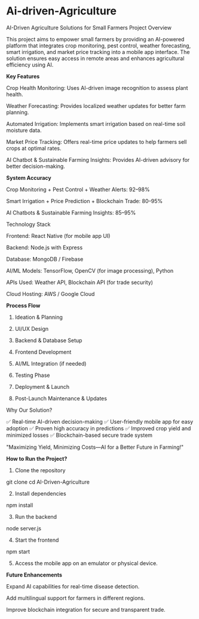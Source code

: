 # Ai-driven-Agriculture


AI-Driven Agriculture Solutions for Small Farmers
Project Overview

This project aims to empower small farmers by providing an AI-powered platform that integrates crop monitoring, pest control, weather forecasting, smart irrigation, and market price tracking into a mobile app interface. The solution ensures easy access in remote areas and enhances agricultural efficiency using AI.

**Key Features**

Crop Health Monitoring: Uses AI-driven image recognition to assess plant health.

Weather Forecasting: Provides localized weather updates for better farm planning.

Automated Irrigation: Implements smart irrigation based on real-time soil moisture data.

Market Price Tracking: Offers real-time price updates to help farmers sell crops at optimal rates.

AI Chatbot & Sustainable Farming Insights: Provides AI-driven advisory for better decision-making.


**System Accuracy**

Crop Monitoring + Pest Control + Weather Alerts: 92–98%

Smart Irrigation + Price Prediction + Blockchain Trade: 80–95%

AI Chatbots & Sustainable Farming Insights: 85–95%


Technology Stack

Frontend: React Native (for mobile app UI)

Backend: Node.js with Express

Database: MongoDB / Firebase

AI/ML Models: TensorFlow, OpenCV (for image processing), Python

APIs Used: Weather API, Blockchain API (for trade security)

Cloud Hosting: AWS / Google Cloud


**Process Flow**

1. Ideation & Planning


2. UI/UX Design


3. Backend & Database Setup


4. Frontend Development


5. AI/ML Integration (if needed)


6. Testing Phase


7. Deployment & Launch


8. Post-Launch Maintenance & Updates



Why Our Solution?

✅ Real-time AI-driven decision-making
✅ User-friendly mobile app for easy adoption
✅ Proven high accuracy in predictions
✅ Improved crop yield and minimized losses
✅ Blockchain-based secure trade system

"Maximizing Yield, Minimizing Costs—AI for a Better Future in Farming!"

**How to Run the Project?**

1. Clone the repository

git clone <repo-link>
cd AI-Driven-Agriculture


2. Install dependencies

npm install


3. Run the backend

node server.js


4. Start the frontend

npm start


5. Access the mobile app on an emulator or physical device.



**Future Enhancements**

Expand AI capabilities for real-time disease detection.

Add multilingual support for farmers in different regions.

Improve blockchain integration for secure and transparent trade.
